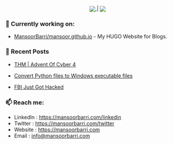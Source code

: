 <p align="center"><a href="https://github.com/anuraghazra/github-readme-stats">
  <img align="center" src="https://github-readme-stats.vercel.app/api?username=MansoorBarri&show_icons=true&theme=dark&hide_border=true" />
</a> | <a href="https://github.com/anuraghazra/github-readme-stats"><img align="center" src="https://github-readme-stats.vercel.app/api/top-langs/?username=MansoorBarri&layout=compact&theme=dark&hide_border=true" /></a></p>

### 👷 Currently working on: 
- [MansoorBarri/mansoor.github.io](https://github.com/MansoorBarri/mansoor.github.io) - My HUGO Website for Blogs.

### 📰 Recent Posts

- [THM | Advent Of Cyber 4](https://mansoorbarri.com/write-ups/aoc4/)

- [Convert Python files to Windows executable files](https://mansoorbarri.com/how-to/py-to-exe/)

- [FBI Just Got Hacked](https://mansoorbarri.com/articles/fbi-hack/)

### 📫 Reach me:
  - LinkedIn  : <https://mansoorbarri.com/linkedin>
  - Twitter   : <https://mansoorbarri.com/twitter>
  - Website   : <https://mansoorbarri.com>
  - Email     : [info@mansoorbarri.com](mailto:info@mansoorbarri.com)
